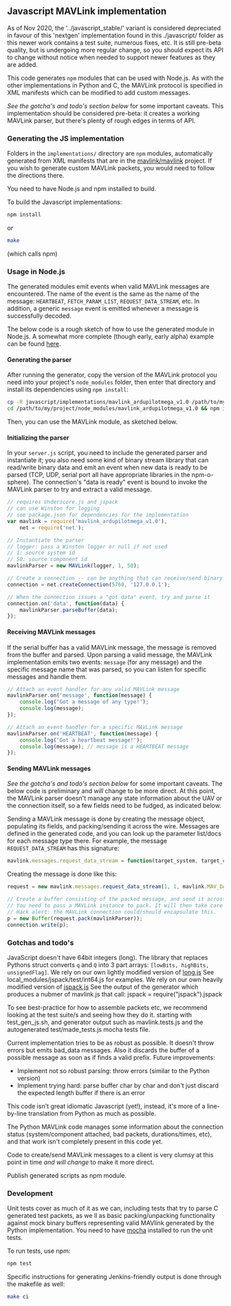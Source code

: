 ## Javascript MAVLink implementation ##

As of Nov 2020, the '../javascript_stable/' variant is considered depreciated in favour of this 'nextgen' implementation found in this ./javascript/ folder as this newer work contains a test suite, numerous fixes, etc. It is still pre-beta quality, but is undergoing more regular change, so you should expect its API to change without notice when needed to support newer features as they are added. 

This code generates ```npm``` modules that can be used with Node.js.  As with the other implementations in Python and C, the MAVLink protocol is specified in XML manifests which can be modified to add custom messages.

*See the gotcha's and todo's section below* for some important caveats.  This implementation should be considered pre-beta: it creates a working MAVLink parser, but there's plenty of rough edges in terms of API.

### Generating the JS implementation ###

Folders in the ```implementations/``` directory are ```npm``` modules, automatically generated from XML manifests that are in the [mavlink/mavlink](https://github.com/mavlink/mavlink) project.  If you wish to generate custom MAVLink packets, you would need to follow the directions there.

You need to have Node.js and npm installed to build.  

To build the Javascript implementations:

```bash
npm install
```

or

```bash
make
```

(which calls npm)

### Usage in Node.js ###

The generated modules emit events when valid MAVLink messages are encountered.  The name of the event is the same as the name of the message: ```HEARTBEAT```, ```FETCH_PARAM_LIST```, ```REQUEST_DATA_STREAM```, etc.  In addition, a generic ```message``` event is emitted whenever a message is successfully decoded.

The below code is a rough sketch of how to use the generated module in Node.js.  A somewhat more complete (though early, early alpha) example can be found [here](https://github.com/acuasi/ground-control-station).

#### Generating the parser

After running the generator, copy the version of the MAVLink protocol you need into your project's ```node_modules``` folder, then enter that directory and install its dependencies using ```npm install```:

```bash
cp -R javascript/implementations/mavlink_ardupilotmega_v1.0 /path/to/my/project/node_modules/
cd /path/to/my/project/node_modules/mavlink_ardupilotmega_v1.0 && npm install
```

Then, you can use the MAVLink module, as sketched below.

#### Initializing the parser

In your ```server.js``` script, you need to include the generated parser and instantiate it; you also need some kind of binary stream library that can read/write binary data and emit an event when new data is ready to be parsed (TCP, UDP, serial port all have appropriate libraries in the npm-o-sphere).  The connection's "data is ready" event is bound to invoke the MAVLink parser to try and extract a valid message.

```javascript
// requires Underscore.js and jspack
// can use Winston for logging
// see package.json for dependencies for the implementation
var mavlink = require('mavlink_ardupilotmega_v1.0'), 
	net = require('net');

// Instantiate the parser
// logger: pass a Winston logger or null if not used
// 1: source system id
// 50: source component id
mavlinkParser = new MAVLink(logger, 1, 50);

// Create a connection -- can be anything that can receive/send binary
connection = net.createConnection(5760, '127.0.0.1');

// When the connection issues a "got data" event, try and parse it
connection.on('data', function(data) {
	mavlinkParser.parseBuffer(data);
});
```

#### Receiving MAVLink messages

If the serial buffer has a valid MAVLink message, the message is removed from the buffer and parsed.  Upon parsing a valid message, the MAVLink implementation emits two events: ```message``` (for any message) and the specific message name that was parsed, so you can listen for specific messages and handle them.

```javascript
// Attach an event handler for any valid MAVLink message
mavlinkParser.on('message', function(message) {
	console.log('Got a message of any type!');
	console.log(message);
});

// Attach an event handler for a specific MAVLink message
mavlinkParser.on('HEARTBEAT', function(message) {
	console.log('Got a heartbeat message!');
	console.log(message); // message is a HEARTBEAT message
});
```

#### Sending MAVLink messages

*See the gotcha's and todo's section below* for some important caveats.  The below code is preliminary and *will* change to be more direct.  At this point, the MAVLink parser doesn't manage any state information about the UAV or the connection itself, so a few fields need to be fudged, as indicated below.

Sending a MAVLink message is done by creating the message object, populating its fields, and packing/sending it across the wire.  Messages are defined in the generated code, and you can look up the parameter list/docs for each message type there.  For example, the message ```REQUEST_DATA_STREAM``` has this signature:

```javascript
mavlink.messages.request_data_stream = function(target_system, target_component, req_stream_id, req_message_rate, start_stop) //...
```

Creating the message is done like this:

```javascript
request = new mavlink.messages.request_data_stream(1, 1, mavlink.MAV_DATA_STREAM_ALL, 1, 1);

// Create a buffer consisting of the packed message, and send it across the wire.
// You need to pass a MAVLink instance to pack. It will then take care of setting sequence number, system and component id.
// Hack alert: the MAVLink connection could/should encapsulate this.
p = new Buffer(request.pack(mavlinkParser));
connection.write(p);
```

### Gotchas and todo's ###

JavaScript doesn't have 64bit integers (long). The library that replaces Pythons struct converts ```q``` and ```Q``` into 3 part arrays: ```[lowBits, highBits, unsignedFlag]```. 
We rely on our own lightly modified version of [long.js](https://github.com/dcodeIO/long.js) 
See local_modules/jspack/test/int64.js for examples.
We rely on our own heavily modified version of [jspack.js](https://github.com/birchroad/node-jspack) 
See the output of the generator which produces a nubmer of mavlink.js that call: jspack = require("jspack").jspack

To see best-practice for how to assemble packets etc, we recommend looking at the test suite/s and seeing how they do it. starting with test_gen_js.sh, and generator output such as mavlink.tests.js and the autogenerated test/made_tests.js mocha tests file.

Current implementation tries to be as robust as possible. It doesn't throw errors but emits bad_data messages. Also it discards the buffer of a possible message as soon as if finds a valid prefix. Future improvements:
* Implement not so robust parsing: throw errors (similar to the Python version)
* Implement trying hard: parse buffer char by char and don't just discard the expected length buffer if there is an error

This code isn't great idiomatic Javascript (yet!), instead, it's more of a line-by-line translation from Python as much as possible.

The Python MAVLink code manages some information about the connection status (system/component attached, bad packets, durations/times, etc), and that work isn't completely present in this code yet.

Code to create/send MAVLink messages to a client is very clumsy at this point in time *and will change* to make it more direct.

Publish generated scripts as npm module.

### Development ###

Unit tests cover as much of it as we can, including tests that try to parse C generated test packets, as we ll as basic packing/unpacking functionality against mock binary buffers representing valid MAVlink generated by the Python implementation.  You need to have [mocha](http://visionmedia.github.com/mocha/) installed to run the unit tests.

To run tests, use npm:

```bash
npm test
```

Specific instructions for generating Jenkins-friendly output is done through the makefile as well:

```bash
make ci
```


